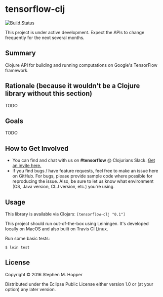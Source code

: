 # tensorflow-clj

[![Build Status](https://travis-ci.org/enragedginger/tensorflow-clj.svg?branch=master)](https://travis-ci.org/enragedginger/tensorflow-clj)

This project is under active development. Expect the APIs to change frequently for the next several months.

## Summary
Clojure API for building and running computations on Google's TensorFlow framework.

## Rationale (because it wouldn't be a Clojure library without this section)
TODO

## Goals
TODO

## How to Get Involved
* You can find and chat with us on **#tensorflow** @ Clojurians Slack. [Get an invite here.](http://clojurians.net/)
* If you find bugs / have feature requests, feel free to make an issue here on GitHub. For bugs, please provide sample
code where possible for reproducing the issue. Also, be sure to let us know what environment (OS, Java version, CLJ version,
etc.) you're using.

## Usage

This library is available via Clojars: `[tensorflow-clj "0.1"]`

This project should run out-of-the-box using Leiningen. It's developed locally on MacOS and also built on Travis CI Linux.

Run some basic tests:

    $ lein test

## License

Copyright © 2016 Stephen M. Hopper

Distributed under the Eclipse Public License either version 1.0 or (at
your option) any later version.
